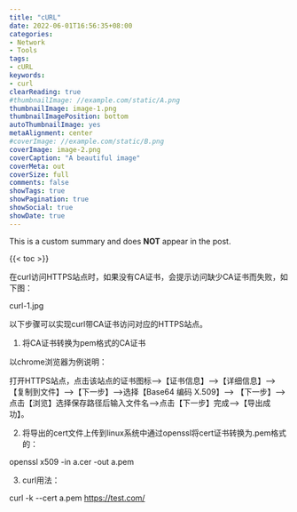 ```yaml
---
title: "cURL"
date: 2022-06-01T16:56:35+08:00
categories:
- Network
- Tools
tags:
- cURL
keywords:
- curl
clearReading: true
#thumbnailImage: //example.com/static/A.png
thumbnailImage: image-1.png
thumbnailImagePosition: bottom
autoThumbnailImage: yes
metaAlignment: center
#coverImage: //example.com/static/B.png
coverImage: image-2.png
coverCaption: "A beautiful image"
coverMeta: out
coverSize: full
comments: false
showTags: true
showPagination: true
showSocial: true
showDate: true
---
```


This is a custom summary and does **NOT** appear in the post.
<!--more-->

{{< toc >}}

在curl访问HTTPS站点时，如果没有CA证书，会提示访问缺少CA证书而失败，如下图：

curl-1.jpg



以下步骤可以实现curl带CA证书访问对应的HTTPS站点。

1. 将CA证书转换为pem格式的CA证书

以chrome浏览器为例说明：

打开HTTPS站点，点击该站点的证书图标-->【证书信息】-->【详细信息】-->【复制到文件】-->【下一步】-->选择【Base64 编码 X.509】--> 【下一步】-->点击【浏览】选择保存路径后输入文件名-->点击【下一步】完成-->【导出成功】。

2. 将导出的cert文件上传到linux系统中通过openssl将cert证书转换为.pem格式的：

openssl  x509  -in  a.cer  -out  a.pem

3. curl用法：

curl  -k  --cert  a.pem https://test.com/
